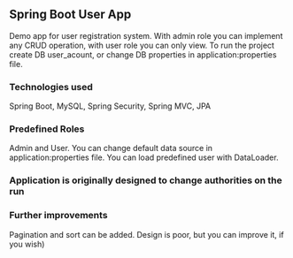 ## Spring Boot User App
Demo app for user registration system. With admin role you can implement any CRUD operation, with user role you can only view. To run the project create DB user_acount, or change DB properties in application:properties file.
### Technologies used
Spring Boot, MySQL, Spring Security, Spring MVC, JPA
### Predefined Roles
Admin and User. You can change default data source in application:properties file.
You can load predefined user with DataLoader.
### Application is originally designed to change authorities on the run
### Further improvements
Pagination and sort can be added. Design is poor, but you can improve it, if you wish)

